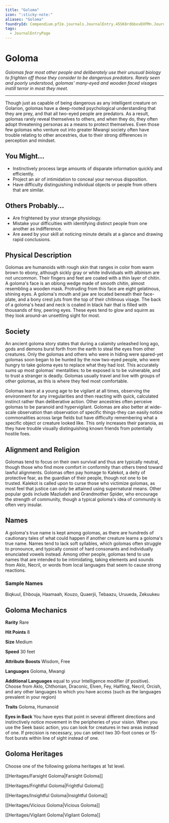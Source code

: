 ```yaml
---
title: "Goloma"
icon: ":sticky-note:"
aliases: "Goloma"
foundryId: Compendium.pf2e.journals.JournalEntry.45SK8rdbbxvEHfMn.JournalEntryPage.jKglnHBFvzI80tIe
tags:
  - JournalEntryPage
---
```


# Goloma
_Golomas fear most other people and deliberately use their unusual biology to frighten off those they consider to be dangerous predators. Rarely seen and poorly understood, golomas' many-eyed and wooden faced visages instill terror in most they meet._

* * *

Though just as capable of being dangerous as any intelligent creature on Golarion, golomas have a deep-rooted psychological understanding that they are prey, and that all two-eyed people are predators. As a result, golomas rarely reveal themselves to others, and when they do, they often adopt threatening personas as a means to protect themselves. Even those few golomas who venture out into greater Mwangi society often have trouble relating to other ancestries, due to their strong differences in perception and mindset.

## You Might...

*   Instinctively process large amounts of disparate information quickly and efficiently.
*   Project an air of intimidation to conceal your nervous disposition.
*   Have difficulty distinguishing individual objects or people from others that are similar.

## Others Probably...

*   Are frightened by your strange physiology.
*   Mistake your difficulties with identifying distinct people from one another as indifference.
*   Are awed by your skill at noticing minute details at a glance and drawing rapid conclusions.

## Physical Description

Golomas are humanoids with rough skin that ranges in color from warm brown to ebony, although sickly gray or white individuals with albinism are not uncommon. Their fingers and feet are coated with a thin layer of chitin. A goloma's face is an oblong wedge made of smooth chitin, almost resembling a wooden mask. Protruding from this face are eight gelatinous, shining eyes. A goloma's mouth and jaw are located beneath their face-plate, and a bony crest juts from the top of their chitinous visage. The back of a goloma's head and neck is coated in black hair that is filled with thousands of tiny, peering eyes. These eyes tend to glow and squirm as they look around-an unsettling sight for most.

## Society

An ancient goloma story states that during a calamity unleashed long ago, gods and demons burst forth from the earth to steal the eyes from other creatures. Only the golomas and others who were in hiding were spared-yet golomas soon began to be hunted by the now two-eyed people, who were hungry to take goloma eyes to replace what they had lost. This accurately sums up most golomas' mentalities: to be exposed is to be vulnerable, and to trust a stranger is deadly. Golomas usually travel and live with groups of other golomas, as this is where they feel most comfortable.

Golomas learn at a young age to be vigilant at all times, observing the environment for any irregularities and then reacting with quick, calculated instinct rather than deliberative action. Other ancestries often perceive golomas to be paranoid and hypervigilant. Golomas are also better at wide-scale observation than observation of specific things-they can easily notice commonalities across large fields but have difficulty remembering what a specific object or creature looked like. This only increases their paranoia, as they have trouble visually distinguishing known friends from potentially hostile foes.

## Alignment and Religion

Golomas tend to focus on their own survival and thus are typically neutral, though those who find more comfort in conformity than others trend toward lawful alignments. Golomas often pay homage to Kalekot, a deity of protective fear, as the guardian of their people, though not one to be trusted. Kalekot is called upon to curse those who victimize golomas, as most feel that justice can only be attained using supernatural means. Other popular gods include Mazludeh and Grandmother Spider, who encourage the strength of community, though a typical goloma's idea of community is often very insular.

## Names

A goloma's true name is kept among golomas, as there are hundreds of cautionary tales of what could happen if another creature learns a goloma's true name. Names tend to lack soft syllables, which golomas often struggle to pronounce, and typically consist of hard consonants and individually enunciated vowels instead. Among other people, golomas tend to use names that are intended to be intimidating, taking elements and sounds from Aklo, Necril, or words from local languages that seem to cause strong reactions.

### Sample Names

Biqkuul, Ehbouja, Haamaah, Kouzo, Quaerjii, Tebaazu, Uruueda, Zekuukeu

## Goloma Mechanics

**Rarity** Rare

**Hit Points** 8

**Size** Medium

**Speed** 30 feet

**Attribute Boosts** Wisdom, Free

**Languages** Goloma, Mwangi

**Additional Languages** equal to your Intelligence modifier (if positive). Choose from Aklo, Chthonian, Draconic, Elven, Fey, Halfling, Necril, Orcish, and any other languages to which you have access (such as the languages prevalent in your region)

**Traits** Goloma, Humanoid

**Eyes in Back** You have eyes that point in several different directions and instinctively notice movement in the peripheries of your vision. When you use the Seek basic action, you can look for creatures in two areas instead of one. If precision is necessary, you can select two 30-foot cones or 15-foot bursts within line of sight instead of one.

## Goloma Heritages

Choose one of the following goloma heritages at 1st level.

[[Heritages/Farsight Goloma|Farsight Goloma]]

[[Heritages/Frightful Goloma|Frightful Goloma]]

[[Heritages/Insightful Goloma|Insightful Goloma]]

[[Heritages/Vicious Goloma|Vicious Goloma]]

[[Heritages/Vigilant Goloma|Vigilant Goloma]]